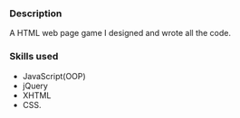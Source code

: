 ### Description
A HTML web page game I designed and wrote all the code.

### Skills used
- JavaScript(OOP)
- jQuery
- XHTML
- CSS.
